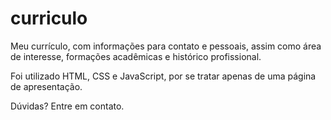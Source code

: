 # curriculo

Meu currículo, com informações para contato e pessoais, assim como área de interesse, formações acadêmicas e histórico profissional.

Foi utilizado HTML, CSS e JavaScript, por se tratar apenas de uma página de apresentação.

Dúvidas? Entre em contato.

